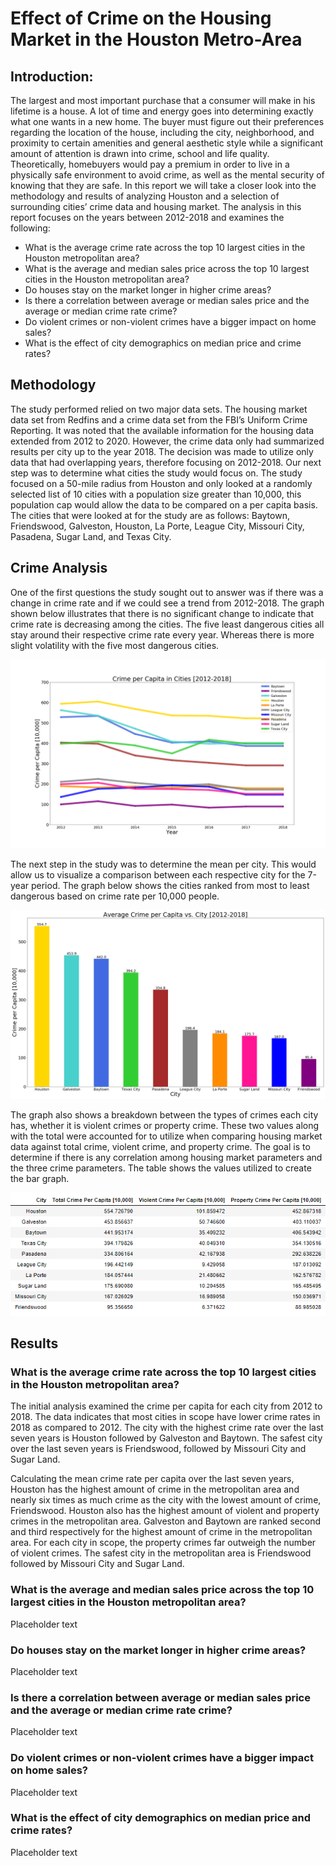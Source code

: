 # Effect of Crime on the Housing Market in the Houston Metro-Area

## Introduction:
The largest and most important purchase that a consumer will make in his lifetime is a house. A lot of time and energy goes into determining exactly what one wants in a new home. The buyer must figure out their preferences regarding the location of the house, including the city,  neighborhood, and proximity to certain amenities and general aesthetic style while a significant amount of attention is drawn into crime, school and life quality. Theoretically, homebuyers would pay a premium in order to live in a physically safe environment to avoid crime, as well as the mental security of knowing that they are safe.  In this report we will take a closer look into the methodology and results of analyzing Houston and a selection of surrounding cities’ crime data and housing market. The analysis in this report focuses on the years between 2012-2018 and examines the following:

* What is the average crime rate across the top 10 largest cities in the Houston metropolitan area?
* What is the average and median sales price across the top 10 largest cities in the Houston metropolitan area?
* Do houses stay on the market longer in higher crime areas?
* Is there a correlation between average or median sales price and the average or median crime rate crime?
* Do violent crimes or non-violent crimes have a bigger impact on home sales?
* What is the effect of city demographics on median price and crime rates?

## Methodology
The study performed relied on two major data sets. The housing market data set from Redfins and a crime data set from the FBI’s Uniform Crime Reporting. It was noted that the available information for the housing data extended from 2012 to 2020. However, the crime data only had summarized results per city up to the year 2018. The decision was made to utilize only data that had overlapping years, therefore focusing on 2012-2018.
Our next step was to determine what cities the study would focus on. The study focused on a 50-mile radius from Houston and only looked at a randomly selected list of 10 cities with a population size greater than 10,000, this population cap would allow the data to be compared on a per capita basis. The cities that were looked at for the study are as follows: Baytown, Friendswood, Galveston, Houston, La Porte, League City, Missouri City, Pasadena, Sugar Land, and Texas City.

## Crime Analysis
One of the first questions the study sought out to answer was if there was a change in crime rate and if we could see a trend from 2012-2018. The graph shown below illustrates that there is no significant change to indicate that crime rate is decreasing among the cities. The five least dangerous cities all stay around their respective crime rate every year. Whereas there is more slight volatility with the five most dangerous cities. 

![Crime_Over_Time_Image](Images/Crime_Line.PNG)

The next step in the study was to determine the mean per city. This would allow us to visualize a comparison between each respective city for the 7-year period. The graph below shows the cities ranked from most to least dangerous based on crime rate per 10,000 people.

![Crime_Bar_Image](Images/Crime_Bar.PNG)

The graph also shows a breakdown between the types of crimes each city has, whether it is violent crimes or property crime. These two values along with the total were accounted for to utilize when comparing housing market data against total crime, violent crime, and property crime. The goal is to determine if there is any correlation among housing market parameters and the three crime parameters. The table shows the values utilized to create the bar graph.

![Crime_Table_Image](Images/Crime_Table.PNG)

## Results
### What is the average crime rate across the top 10 largest cities in the Houston metropolitan area?

The initial analysis examined the crime per capita for each city from 2012 to 2018.  The data indicates that most cities in scope have lower crime rates in 2018 as compared to 2012.  The city with the highest crime rate over the last seven years is Houston followed by Galveston and Baytown.  The safest city over the last seven years is Friendswood, followed by Missouri City and Sugar Land.

Calculating the mean crime rate per capita over the last seven years, Houston has the highest amount of crime in the metropolitan area and nearly six times as much crime as the city with the lowest amount of crime, Friendswood.  Houston also has the highest amount of violent and property crimes in the metropolitan area.  Galveston and Baytown are ranked second and third respectively for the highest amount of crime in the metropolitan area.  For each city in scope, the property crimes far outweigh the number of violent crimes.  The safest city in the metropolitan area is Friendswood followed by Missouri City and Sugar Land.

### What is the average and median sales price across the top 10 largest cities in the Houston metropolitan area?
Placeholder text

### Do houses stay on the market longer in higher crime areas?
Placeholder text

### Is there a correlation between average or median sales price and the average or median crime rate crime?
Placeholder text 

### Do violent crimes or non-violent crimes have a bigger impact on home sales?
Placeholder text

### What is the effect of city demographics on median price and crime rates?
Placeholder text

